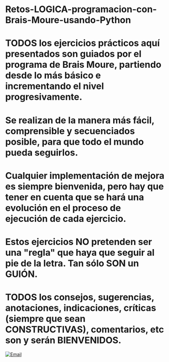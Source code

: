 # Retos-LOGICA-programacion-con-Brais-Moure-usando-Python

# TODOS los ejercicios prácticos aquí presentados son guiados por el programa de Brais Moure, partiendo desde lo más básico e incrementando el nivel progresivamente.
# Se realizan de la manera más fácil, comprensible y secuenciados posible, para que todo el mundo pueda seguirlos. 
# Cualquier implementación de mejora es siempre bienvenida, pero hay que tener en cuenta que se hará una evolución en el proceso de ejecución de cada ejercicio.
# Estos ejercicios NO pretenden ser una "regla" que haya que seguir al pie de la letra. Tan sólo SON un GUIÓN.
# TODOS los consejos, sugerencias, anotaciones, indicaciones, críticas (siempre que sean CONSTRUCTIVAS), comentarios, etc son y serán BIENVENIDOS.
<a href="mailto:loquelojonove1975@gmail.com" target="_blank" title="Email" rel="noopener"><img src="aportaciones.jfif" title="Email"></i></a>
